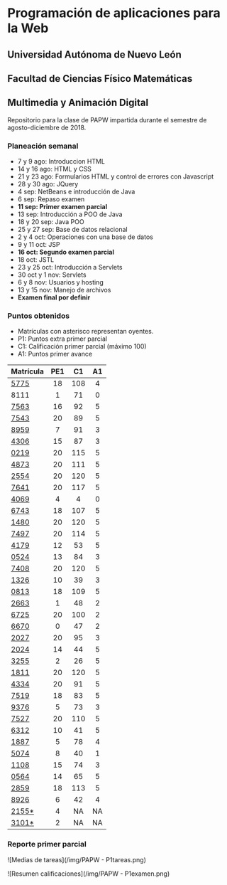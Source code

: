 # Programación de aplicaciones para la Web

## Universidad Autónoma de Nuevo León
## Facultad de Ciencias Físico Matemáticas
## Multimedia y Animación Digital

Repositorio para la clase de PAPW impartida durante el semestre de agosto-diciembre de 2018.

### Planeación semanal

* 7 y 9 ago: Introduccion HTML
* 14 y 16 ago: HTML y CSS
* 21 y 23 ago: Formularios HTML y control de errores con Javascript
* 28 y 30 ago: JQuery
* 4 sep: NetBeans e introducción de Java
* 6 sep: Repaso examen
* **11 sep: Primer examen parcial**
* 13 sep: Introducción a POO de Java
* 18 y 20 sep: Java POO
* 25 y 27 sep: Base de datos relacional
* 2 y 4 oct: Operaciones con una base de datos
* 9 y 11 oct: JSP
* **16 oct: Segundo examen parcial**
* 18 oct: JSTL
* 23 y 25 oct: Introducción a Servlets
* 30 oct y 1 nov: Servlets
* 6 y 8 nov: Usuarios y hosting
* 13 y 15 nov: Manejo de archivos
* **Examen final por definir**


### Puntos obtenidos

* Matrículas con asterisco representan oyentes.
* P1: Puntos extra primer parcial
* C1: Calificación primer parcial (máximo 100)
* A1: Puntos primer avance

| Matrícula                                                               | PE1 | C1  | A1 |
|:------------------------------------------------------------------------|:---:|:---:|:--:|
| [5775](https://github.com/MaricruzAlvarado/PAPW)                        | 18  | 108 | 4  |
| 8111                                                                    |  1  | 71  | 0  |
| [7563](https://bitbucket.org/AyalaL/tareas/src/master/)                 | 16  | 92  | 5  |
| [7543](https://github.com/TonySegov/PAPW_Tarea1)                        | 20  | 89  | 5  |
| [8959](https://github.com/OmarCSTB/PAPW)                                |  7  | 91  | 3  |
| [4306](https://github.com/MichChiu/PAPW)                                | 15  | 87  | 3  |
| [0219](https://github.com/JGCisRmz/PAPW)                                | 20  | 115 | 5  |
| [4873](https://github.com/FabrizioCF/PAPW_Tarea1)                       | 20  | 111 | 5  |
| [2554](https://github.com/julios5050/Tareas)                            | 20  | 120 | 5  |
| [7641](https://github.com/edparra21/PAPW)                               | 20  | 117 | 5  |
| [4069](https://github.com/brndn98/PAPW)                                 |  4  |  4  | 0  |
| [6743](https://github.com/Deathmajorasmask/PAPW)                        | 18  | 107 | 5  |
| [1480](https://github.com/EGaravitoM/Papw)                              | 20  | 120 | 5  |
| [7497](https://github.com/RickyGonal/PAPW.git)                          | 20  | 114 | 5  |
| [4179](https://github.com/Albert0070/tarea-papw)                        | 12  | 53  | 5  |
| [0524](https://github.com/PandaKnightwalker/papw)                       | 13  | 84  | 3  |
| [7408](https://bitbucket.org/ObedYairGL/papwgl/src/master/)             | 20  | 120 | 5  |
| [1326](https://github.com/Roark995/Tarea-1)                             | 10  | 39  | 3  |
| [0813](https://github.com/GeraHdz/Tareas-de-PAPW)                       | 18  | 109 | 5  |
| [2663](https://github.com/TobyHerrera97/Tareas-Papw)                    |  1  | 48  | 2  |
| [6725](https://github.com/Spider351/Papw)                               | 20  | 100 | 2  |
| [6670](https://github.com/CristoOrtiz/papw1)                            |  0  | 47  | 2  |
| [2027](https://github.com/JoshuaJosafath/Tareas_PAPW)                   | 20  | 95  | 3  |
| [2024](https://bitbucket.org/gilcereyna/papw1/src/master/)              | 14  | 44  | 5  |
| [3255](https://github.com/MrSalinas1/REPO)                              |  2  | 26  | 5  |
| [1811](https://bitbucket.org/JuanSalinas9k/juansalinasrepo/src/master/) | 20  | 120 | 5  |
| [4334](https://github.com/codesesp/PAPW)                                | 20  | 91  | 5  |
| [7519](https://github.com/asvalles/papwTarea1)                          | 18  | 83  | 5  |
| [9376](https://bitbucket.org/Rhoric_/cosos-de-papw/src/master/)         |  5  | 73  | 3  |
| [7527](https://github.com/Alinavg2712/PAPW-)                            | 20  | 110 | 5  |
| [6312](https://github.com/RicardoBanda97/Tareas_Papw)                   | 10  | 41  | 5  |
| [1887](https://github.com/DiegoWayne/Tarea-1)                           |  5  | 78  | 4  |
| [5074](https://github.com/soy1limon/PAPW)                               |  8  | 40  | 1  |
| [1108](https://github.com/Gera1590/PAPW)                                | 15  | 74  | 3  |
| [0564](https://github.com/PupperGroove/Tarea1.git)                      | 14  | 65  | 5  |
| [2859](https://github.com/ElizabethHerrera/PAPW)                        | 18  | 113 | 5  |
| [8926](https://github.com/JudithVelez/Papw)                             |  6  | 42  | 4  |
| [2155*](https://github.com/Maria-Ellie/Papw )                           |  4  | NA  | NA |
| [3101*](https://github.com/HFH96/T1)                                    |  2  | NA  | NA |

### Reporte primer parcial

![Medias de tareas](/img/PAPW - P1tareas.png)

![Resumen calificaciones](/img/PAPW - P1examen.png)


